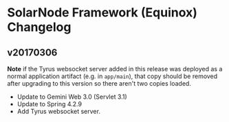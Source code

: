 # SolarNode Framework (Equinox) Changelog

## v20170306

**Note** if the Tyrus websocket server added in this release was deployed as
a normal application artifact (e.g. in `app/main`), that copy should be removed
after upgrading to this version so there aren't two copies loaded.
 
 * Update to Gemini Web 3.0 (Servlet 3.1)
 * Update to Spring 4.2.9
 * Add Tyrus websocket server. 
